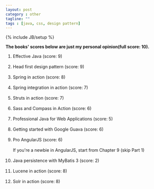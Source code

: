```yaml
---
layout: post
category : other
tagline: ""
tags : [java, css, design pattern]
---
```

{% include JB/setup %}

**The books' scores below are just my personal opinion(full score: 10).**

1. Effective Java
	(score: 9)
	<br/><br/>
1. Head first design pattern
	(score: 9)
	<br/><br/>
1. Spring in action
	(score: 8)
	<br/><br/>
1. Spring integration in action
	(score: 7)
	<br/><br/>
1. Struts in action
	(score: 7)
	<br/><br/>
1. Sass and Compass in Action
	(score: 6)
	<br/><br/>
1. Professional Java for Web Applications
	(score: 5)
	<br/><br/>
1. Getting started with Google Guava
	(score: 6)
	<br/><br/>
1. Pro AngularJS
	(score: 6)	
	<br/>If you're a newbie in AngularJS, start from Chapter 9 (skip Part 1)	<br/><br/>
1. Java persistence with MyBatis 3
	(score: 2)
	<br/><br/>
1. Lucene in action
	(score: 8)
	<br/><br/>
1. Solr in action
	(score: 8)
	<br/><br/>

